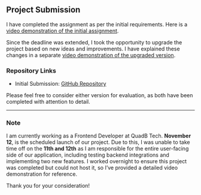 ## Project Submission

I have completed the assignment as per the initial requirements. Here is a [video demonstration of the initial assignment](https://www.loom.com/share/221ec5fda9814a029e03b84ab2c101f9).

Since the deadline was extended, I took the opportunity to upgrade the project based on new ideas and improvements. I have explained these changes in a separate [video demonstration of the upgraded version](https://www.loom.com/share/d26ab33ae46f49219be9f87be772180d).

### Repository Links

- Initial Submission: [GitHub Repository](https://github.com/varma20mis7041/kalvium_project1)

Please feel free to consider either version for evaluation, as both have been completed with attention to detail.

---

### Note

I am currently working as a Frontend Developer at QuadB Tech. **November 12**, is the scheduled launch of our project. Due to this, I was unable to take time off on the **11th and 12th** as I am responsible for the entire user-facing side of our application, including testing backend integrations and implementing two new features. I worked overnight to ensure this project was completed but could not host it, so I’ve provided a detailed video demonstration for reference.

Thank you for your consideration!
